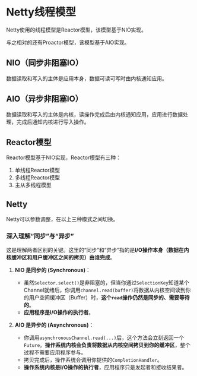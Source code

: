 # Netty线程模型

Netty使用的线程模型是Reactor模型，该模型基于NIO实现。

与之相对的还有Proactor模型，该模型基于AIO实现。

## NIO（同步非阻塞IO）

数据读取和写入的主体是应用本身，数据可读可写时由内核通知应用。

## AIO（异步非阻塞IO）

数据读取和写入的主体是内核，读操作完成后由内核通知应用，应用进行数据处理，完成后通知内核进行写入操作。

## Reactor模型

Reactor模型基于NIO实现，Reactor模型有三种：
1. 单线程Reactor模型
2. 多线程Reactor模型
3. 主从多线程模型

## Netty

Netty可以参数调整，在以上三种模式之间切换。

### 深入理解“同步”与“异步”

这是理解两者区别的关键。这里的“同步”和“异步”指的是**I/O操作本身（数据在内核缓冲区和用户缓冲区之间的拷贝）由谁完成**。

1.  **NIO 是同步的 (Synchronous)**：
    *   虽然`Selector.select()`是非阻塞的，但当你通过`SelectionKey`知道某个Channel就绪后，你调用`channel.read(buffer)`将数据从内核空间读到你的用户空间缓冲区（Buffer）时，**这个`read`操作仍然是同步的、需要等待的**。
    *   **应用程序是I/O操作的执行者**。

2.  **AIO 是异步的 (Asynchronous)**：
    *   你调用`asynchronousChannel.read(...)`后，这个方法会立刻返回一个`Future`。**操作系统内核会负责将数据从内核空间拷贝到你的缓冲区**，整个过程不需要应用程序参与。
    *   拷贝完成后，操作系统会调用你提供的`CompletionHandler`。
    *   **操作系统内核是I/O操作的执行者**，应用程序只是发起者和接收结果者。